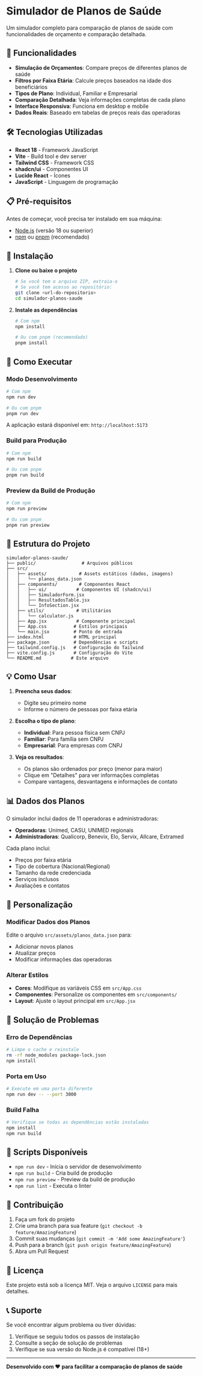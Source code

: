 # Simulador de Planos de Saúde

Um simulador completo para comparação de planos de saúde com funcionalidades de orçamento e comparação detalhada.

## 🚀 Funcionalidades

- **Simulação de Orçamentos**: Compare preços de diferentes planos de saúde
- **Filtros por Faixa Etária**: Calcule preços baseados na idade dos beneficiários
- **Tipos de Plano**: Individual, Familiar e Empresarial
- **Comparação Detalhada**: Veja informações completas de cada plano
- **Interface Responsiva**: Funciona em desktop e mobile
- **Dados Reais**: Baseado em tabelas de preços reais das operadoras

## 🛠️ Tecnologias Utilizadas

- **React 18** - Framework JavaScript
- **Vite** - Build tool e dev server
- **Tailwind CSS** - Framework CSS
- **shadcn/ui** - Componentes UI
- **Lucide React** - Ícones
- **JavaScript** - Linguagem de programação

## 📋 Pré-requisitos

Antes de começar, você precisa ter instalado em sua máquina:

- [Node.js](https://nodejs.org/) (versão 18 ou superior)
- [npm](https://www.npmjs.com/) ou [pnpm](https://pnpm.io/) (recomendado)

## 🔧 Instalação

1. **Clone ou baixe o projeto**
   ```bash
   # Se você tem o arquivo ZIP, extraia-o
   # Se você tem acesso ao repositório:
   git clone <url-do-repositorio>
   cd simulador-planos-saude
   ```

2. **Instale as dependências**
   ```bash
   # Com npm
   npm install
   
   # Ou com pnpm (recomendado)
   pnpm install
   ```

## 🚀 Como Executar

### Modo Desenvolvimento

```bash
# Com npm
npm run dev

# Ou com pnpm
pnpm run dev
```

A aplicação estará disponível em: `http://localhost:5173`

### Build para Produção

```bash
# Com npm
npm run build

# Ou com pnpm
pnpm run build
```

### Preview da Build de Produção

```bash
# Com npm
npm run preview

# Ou com pnpm
pnpm run preview
```

## 📁 Estrutura do Projeto

```
simulador-planos-saude/
├── public/                 # Arquivos públicos
├── src/
│   ├── assets/            # Assets estáticos (dados, imagens)
│   │   └── planos_data.json
│   ├── components/        # Componentes React
│   │   ├── ui/           # Componentes UI (shadcn/ui)
│   │   ├── SimuladorForm.jsx
│   │   ├── ResultadosTable.jsx
│   │   └── InfoSection.jsx
│   ├── utils/            # Utilitários
│   │   └── calculator.js
│   ├── App.jsx           # Componente principal
│   ├── App.css          # Estilos principais
│   └── main.jsx         # Ponto de entrada
├── index.html           # HTML principal
├── package.json         # Dependências e scripts
├── tailwind.config.js   # Configuração do Tailwind
├── vite.config.js       # Configuração do Vite
└── README.md           # Este arquivo
```

## 💡 Como Usar

1. **Preencha seus dados**:
   - Digite seu primeiro nome
   - Informe o número de pessoas por faixa etária

2. **Escolha o tipo de plano**:
   - **Individual**: Para pessoa física sem CNPJ
   - **Familiar**: Para família sem CNPJ
   - **Empresarial**: Para empresas com CNPJ

3. **Veja os resultados**:
   - Os planos são ordenados por preço (menor para maior)
   - Clique em "Detalhes" para ver informações completas
   - Compare vantagens, desvantagens e informações de contato

## 📊 Dados dos Planos

O simulador inclui dados de 11 operadoras e administradoras:

- **Operadoras**: Unimed, CASU, UNIMED regionais
- **Administradoras**: Qualicorp, Benevix, Elo, Servix, Allcare, Extramed

Cada plano inclui:
- Preços por faixa etária
- Tipo de cobertura (Nacional/Regional)
- Tamanho da rede credenciada
- Serviços inclusos
- Avaliações e contatos

## 🎨 Personalização

### Modificar Dados dos Planos

Edite o arquivo `src/assets/planos_data.json` para:
- Adicionar novos planos
- Atualizar preços
- Modificar informações das operadoras

### Alterar Estilos

- **Cores**: Modifique as variáveis CSS em `src/App.css`
- **Componentes**: Personalize os componentes em `src/components/`
- **Layout**: Ajuste o layout principal em `src/App.jsx`

## 🐛 Solução de Problemas

### Erro de Dependências
```bash
# Limpe o cache e reinstale
rm -rf node_modules package-lock.json
npm install
```

### Porta em Uso
```bash
# Execute em uma porta diferente
npm run dev -- --port 3000
```

### Build Falha
```bash
# Verifique se todas as dependências estão instaladas
npm install
npm run build
```

## 📝 Scripts Disponíveis

- `npm run dev` - Inicia o servidor de desenvolvimento
- `npm run build` - Cria build de produção
- `npm run preview` - Preview da build de produção
- `npm run lint` - Executa o linter

## 🤝 Contribuição

1. Faça um fork do projeto
2. Crie uma branch para sua feature (`git checkout -b feature/AmazingFeature`)
3. Commit suas mudanças (`git commit -m 'Add some AmazingFeature'`)
4. Push para a branch (`git push origin feature/AmazingFeature`)
5. Abra um Pull Request

## 📄 Licença

Este projeto está sob a licença MIT. Veja o arquivo `LICENSE` para mais detalhes.

## 📞 Suporte

Se você encontrar algum problema ou tiver dúvidas:

1. Verifique se seguiu todos os passos de instalação
2. Consulte a seção de solução de problemas
3. Verifique se sua versão do Node.js é compatível (18+)

---

**Desenvolvido com ❤️ para facilitar a comparação de planos de saúde**

